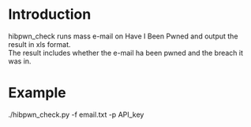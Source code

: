# Introduction
hibpwn_check runs mass e-mail on Have I Been Pwned and output the result in xls format.<br>
The result includes whether the e-mail ha been pwned and the breach it was in. 
# Example
./hibpwn_check.py -f email.txt -p API_key 
